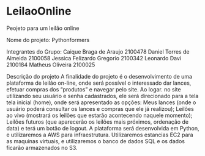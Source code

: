 # LeilaoOnline
Peojeto para um leilão online

Nome do projeto: Pythonformers

Integrantes do Grupo:
Caique Braga de Araujo		2100478
Daniel Torres de Almeida	2100058
Jessica Felizardo Gregorio	2100342
Leonardo Davi			2100184
Matheus Oliveira		2100025

Descrição do projeto
A finalidade do projeto é o desenvolvimento de uma plataforma de leilão on-line, onde será possível o interessado dar lances, efetuar compras dos “produtos” e navegar pelo site.
Ao logar. no site utilizando seu usuário e senha cadastrados, ele será direcionado para a tela tela inicial (home), onde será apresentado as opções: Meus lances (onde o usuário poderá consultar os lances e compras que ele já realizou); Leilões ao vivo (mostrará os leilões que estarão acontecendo naquele momento); Leilões futuros (que aparecerão os leilões mais próximos, ordenação de data) e terá um botão de logout.
A plataforma será desenvolvida em Python, e utilizaremos a AWS para infraestrutura. Utilizaremos estancias EC2 para as maquinas virtuais, e utilizaremos o banco de dados SQL e os dados ficarão armazenados no S3.
